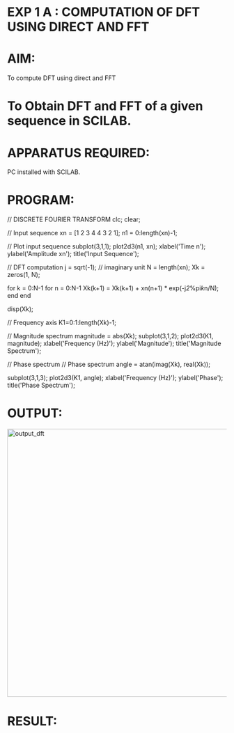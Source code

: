 # EXP 1 A : COMPUTATION OF DFT USING DIRECT AND FFT

# AIM: 
To compute DFT using direct and FFT

# To Obtain DFT and FFT of a given sequence in SCILAB. 

# APPARATUS REQUIRED: 
PC installed with SCILAB. 

# PROGRAM: 
// DISCRETE FOURIER TRANSFORM 
clc;
clear;

// Input sequence
xn = [1 2 3 4 4 3 2 1];
n1 = 0:length(xn)-1;

// Plot input sequence
subplot(3,1,1);
plot2d3(n1, xn);
xlabel('Time n');
ylabel('Amplitude xn');
title('Input Sequence');

// DFT computation
j = sqrt(-1); // imaginary unit
N = length(xn);
Xk = zeros(1, N);

for k = 0:N-1
    for n = 0:N-1
        Xk(k+1) = Xk(k+1) + xn(n+1) * exp(-j*2*%pi*k*n/N);
    end
end

disp(Xk);

// Frequency axis
K1=0:1:length(Xk)-1; 

// Magnitude spectrum
magnitude = abs(Xk);
subplot(3,1,2);
plot2d3(K1, magnitude);
xlabel('Frequency (Hz)');
ylabel('Magnitude');
title('Magnitude Spectrum');

// Phase spectrum
// Phase spectrum
angle = atan(imag(Xk), real(Xk));

subplot(3,1,3);
plot2d3(K1, angle);
xlabel('Frequency (Hz)');
ylabel('Phase');
title('Phase Spectrum');

# OUTPUT: 

<img width="736" height="616" alt="output_dft" src="https://github.com/user-attachments/assets/9b270352-6c71-4716-b713-a2e727c0fb6e" />


# RESULT: 
